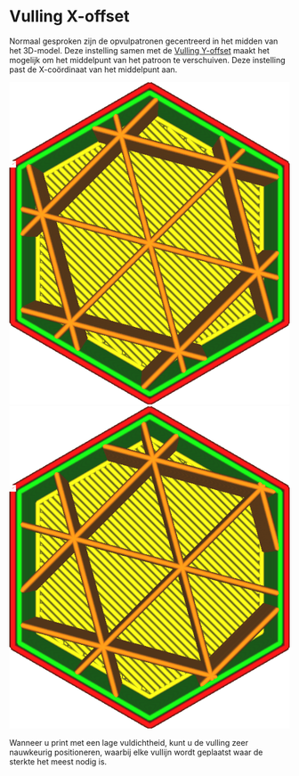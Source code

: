 Vulling X-offset 
====
Normaal gesproken zijn de opvulpatronen gecentreerd in het midden van het 3D-model. Deze instelling samen met de [Vulling Y-offset](infill_offset_y.md) maakt het mogelijk om het middelpunt van het patroon te verschuiven. Deze instelling past de X-coördinaat van het middelpunt aan.

![Vulling is gecentreerd](../../../articles/images/infill_offset_xy_0.png)
![Vulling is 2 mm naar rechts verschoven](../../../articles/images/infill_offset_x_2.png)

Wanneer u print met een lage vuldichtheid, kunt u de vulling zeer nauwkeurig positioneren, waarbij elke vullijn wordt geplaatst waar de sterkte het meest nodig is.